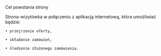 Cel powstania strony

Strona-wizytówka w połączeniu z aplikacją internetową, która umożliwiać będzie:

    • przejrzenie oferty, 
    
    • składanie zamówień,
    
    • śledzenie złożonego zamówienia.
